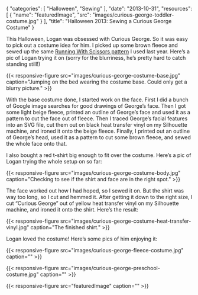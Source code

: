 
{
  "categories": [
    "Halloween",
    "Sewing"
  ],
  "date": "2013-10-31",
  "resources": [
    {
      "name": "featuredImage",
      "src": "images/curious-george-toddler-costume.jpg"
    }
  ],
  "title": "Halloween 2013: Sewing a Curious George Costume"
}

This Halloween, Logan was obsessed with Curious George. So it was easy to pick out a costume idea
for him. I picked up some brown fleece and sewed up the same [Running With Scissors
pattern](http://projectsbyjess.blogspot.com/2007/01/woodland-animal-costume-sewing-pattern.html) I
used last year. Here’s a pic of Logan trying it on (sorry for the blurriness, he’s pretty hard to
catch standing still!)

{{< responsive-figure src="images/curious-george-costume-base.jpg" caption="Jumping on the bed wearing the costume base. Could only get a blurry picture." >}}

With the base costume done, I started work on the face. First I did a bunch of Google image searches
for good drawings of George’s face. Then I got some light beige fleece, printed an outline of
George’s face and used it as a pattern to cut the face out of fleece. Then I traced George’s facial
features into an SVG file, cut them out on black heat transfer vinyl on my Silhouette machine, and
ironed it onto the beige fleece. Finally, I printed out an outline of George’s head, used it as a
pattern to cut some brown fleece, and sewed the whole face onto that.

I also bought a red t-shirt big enough to fit over the costume. Here’s a pic of Logan trying the
whole setup on so far:

{{< responsive-figure src="images/curious-george-costume-body.jpg" caption="Checking to see if the shirt and face are in the right spot." >}}

The face worked out how I had hoped, so I sewed it on. But the shirt was way too long, so I cut and
hemmed it. After getting it down to the right size, I cut “Curious George” out of yellow heat
transfer vinyl on my Silhouette machine, and ironed it onto the shirt. Here’s the result:

{{< responsive-figure src="images/curious-george-costume-heat-transfer-vinyl.jpg" caption="The finished shirt." >}}

Logan loved the costume! Here’s some pics of him enjoying it:

{{< responsive-figure src="images/curious-george-fleece-costume.jpg" caption="" >}}

{{< responsive-figure src="images/curious-george-preschool-costume.jpg" caption="" >}}

{{< responsive-figure src="featuredImage" caption="" >}}
